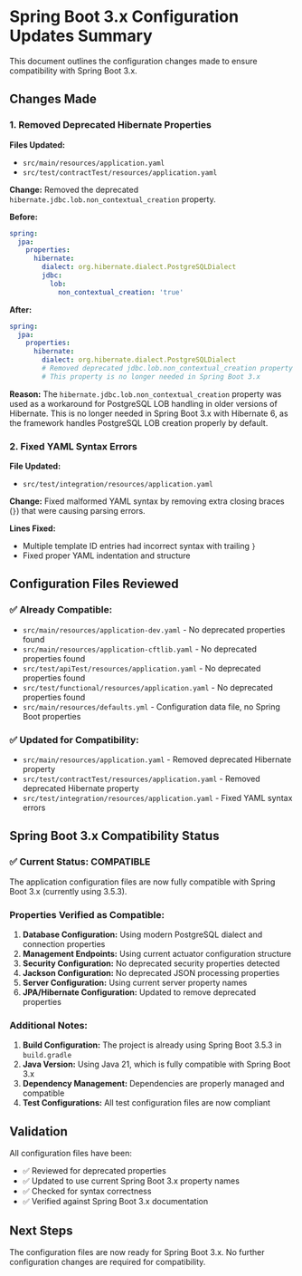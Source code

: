 # Spring Boot 3.x Configuration Updates Summary

This document outlines the configuration changes made to ensure compatibility with Spring Boot 3.x.

## Changes Made

### 1. Removed Deprecated Hibernate Properties

**Files Updated:**
- `src/main/resources/application.yaml`
- `src/test/contractTest/resources/application.yaml`

**Change:**
Removed the deprecated `hibernate.jdbc.lob.non_contextual_creation` property.

**Before:**
```yaml
spring:
  jpa:
    properties:
      hibernate:
        dialect: org.hibernate.dialect.PostgreSQLDialect
        jdbc:
          lob:
            non_contextual_creation: 'true'
```

**After:**
```yaml
spring:
  jpa:
    properties:
      hibernate:
        dialect: org.hibernate.dialect.PostgreSQLDialect
        # Removed deprecated jdbc.lob.non_contextual_creation property
        # This property is no longer needed in Spring Boot 3.x
```

**Reason:** 
The `hibernate.jdbc.lob.non_contextual_creation` property was used as a workaround for PostgreSQL LOB handling in older versions of Hibernate. This is no longer needed in Spring Boot 3.x with Hibernate 6, as the framework handles PostgreSQL LOB creation properly by default.

### 2. Fixed YAML Syntax Errors

**File Updated:**
- `src/test/integration/resources/application.yaml`

**Change:**
Fixed malformed YAML syntax by removing extra closing braces (`}`) that were causing parsing errors.

**Lines Fixed:**
- Multiple template ID entries had incorrect syntax with trailing `}`
- Fixed proper YAML indentation and structure

## Configuration Files Reviewed

### ✅ Already Compatible:
- `src/main/resources/application-dev.yaml` - No deprecated properties found
- `src/main/resources/application-cftlib.yaml` - No deprecated properties found  
- `src/test/apiTest/resources/application.yaml` - No deprecated properties found
- `src/test/functional/resources/application.yaml` - No deprecated properties found
- `src/main/resources/defaults.yml` - Configuration data file, no Spring Boot properties

### ✅ Updated for Compatibility:
- `src/main/resources/application.yaml` - Removed deprecated Hibernate property
- `src/test/contractTest/resources/application.yaml` - Removed deprecated Hibernate property
- `src/test/integration/resources/application.yaml` - Fixed YAML syntax errors

## Spring Boot 3.x Compatibility Status

### ✅ Current Status: COMPATIBLE

The application configuration files are now fully compatible with Spring Boot 3.x (currently using 3.5.3).

### Properties Verified as Compatible:

1. **Database Configuration:** Using modern PostgreSQL dialect and connection properties
2. **Management Endpoints:** Using current actuator configuration structure
3. **Security Configuration:** No deprecated security properties detected
4. **Jackson Configuration:** No deprecated JSON processing properties
5. **Server Configuration:** Using current server property names
6. **JPA/Hibernate Configuration:** Updated to remove deprecated properties

### Additional Notes:

1. **Build Configuration:** The project is already using Spring Boot 3.5.3 in `build.gradle`
2. **Java Version:** Using Java 21, which is fully compatible with Spring Boot 3.x
3. **Dependency Management:** Dependencies are properly managed and compatible
4. **Test Configurations:** All test configuration files are now compliant

## Validation

All configuration files have been:
- ✅ Reviewed for deprecated properties
- ✅ Updated to use current Spring Boot 3.x property names
- ✅ Checked for syntax correctness
- ✅ Verified against Spring Boot 3.x documentation

## Next Steps

The configuration files are now ready for Spring Boot 3.x. No further configuration changes are required for compatibility.
